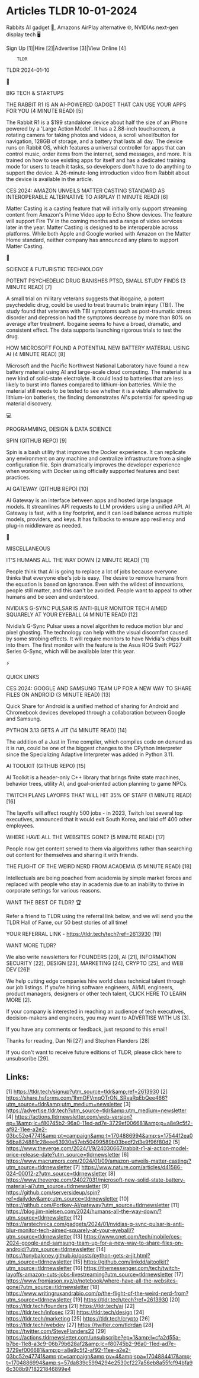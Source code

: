 # Articles TLDR 10-01-2024

Rabbits AI gadget 🤖, Amazons AirPlay alternative 🌐, NVIDIAs
next-gen display tech 🖥️  

Sign Up [1]|Hire [2]|Advertise [3]|View Online [4] 

		TLDR 

TLDR 2024-01-10

📱 

BIG TECH & STARTUPS

 THE RABBIT R1 IS AN AI-POWERED GADGET THAT CAN USE YOUR APPS FOR YOU
(4 MINUTE READ) [5] 

 The Rabbit R1 is a $199 standalone device about half the size of an
iPhone powered by a 'Large Action Model'. It has a 2.88-inch
touchscreen, a rotating camera for taking photos and videos, a scroll
wheel/button for navigation, 128GB of storage, and a battery that
lasts all day. The device runs on Rabbit OS, which features a
universal controller for apps that can control music, order items from
the internet, send messages, and more. It is trained on how to use
existing apps for itself and has a dedicated training mode for users
to teach it tasks, so developers don't have to do anything to support
the device. A 26-minute-long introduction video from Rabbit about the
device is available in the article. 

 CES 2024: AMAZON UNVEILS MATTER CASTING STANDARD AS INTEROPERABLE
ALTERNATIVE TO AIRPLAY (1 MINUTE READ) [6] 

 Matter Casting is a casting feature that will initially only support
streaming content from Amazon's Prime Video app to Echo Show devices.
The feature will support Fire TV in the coming months and a range of
video services later in the year. Matter Casting is designed to be
interoperable across platforms. While both Apple and Google worked
with Amazon on the Matter Home standard, neither company has announced
any plans to support Matter Casting. 

🚀 

SCIENCE & FUTURISTIC TECHNOLOGY

 POTENT PSYCHEDELIC DRUG BANISHES PTSD, SMALL STUDY FINDS (3 MINUTE
READ) [7] 

 A small trial on military veterans suggests that ibogaine, a potent
psychedelic drug, could be used to treat traumatic brain injury (TBI).
The study found that veterans with TBI symptoms such as post-traumatic
stress disorder and depression had the symptoms decrease by more than
80% on average after treatment. Ibogaine seems to have a broad,
dramatic, and consistent effect. The data supports launching rigorous
trials to test the drug. 

 HOW MICROSOFT FOUND A POTENTIAL NEW BATTERY MATERIAL USING AI (4
MINUTE READ) [8] 

 Microsoft and the Pacific Northwest National Laboratory have found a
new battery material using AI and large-scale cloud computing. The
material is a new kind of solid-state electrolyte. It could lead to
batteries that are less likely to burst into flames compared to
lithium-ion batteries. While the material still needs to be tested to
see whether it is a viable alternative to lithium-ion batteries, the
finding demonstrates AI's potential for speeding up material
discovery. 

💻 

PROGRAMMING, DESIGN & DATA SCIENCE

 SPIN (GITHUB REPO) [9] 

 Spin is a bash utility that improves the Docker experience. It can
replicate any environment on any machine and centralize infrastructure
from a single configuration file. Spin dramatically improves the
developer experience when working with Docker using officially
supported features and best practices. 

 AI GATEWAY (GITHUB REPO) [10] 

 AI Gateway is an interface between apps and hosted large language
models. It streamlines API requests to LLM providers using a unified
API. AI Gateway is fast, with a tiny footprint, and it can load
balance across multiple models, providers, and keys. It has fallbacks
to ensure app resiliency and plug-in middleware as needed. 

🎁 

MISCELLANEOUS

 IT’S HUMANS ALL THE WAY DOWN (2 MINUTE READ) [11] 

 People think that AI is going to replace a lot of jobs because
everyone thinks that everyone else's job is easy. The desire to remove
humans from the equation is based on ignorance. Even with the wildest
of innovations, people still matter, and this can't be avoided. People
want to appeal to other humans and be seen and understood. 

 NVIDIA’S G-SYNC PULSAR IS ANTI-BLUR MONITOR TECH AIMED SQUARELY AT
YOUR EYEBALL (4 MINUTE READ) [12] 

 Nvidia’s G-Sync Pulsar uses a novel algorithm to reduce motion blur
and pixel ghosting. The technology can help with the visual discomfort
caused by some strobing effects. It will require monitors to have
Nvidia's chips built into them. The first monitor with the feature is
the Asus ROG Swift PG27 Series G-Sync, which will be available later
this year. 

⚡ 

QUICK LINKS

 CES 2024: GOOGLE AND SAMSUNG TEAM UP FOR A NEW WAY TO SHARE FILES ON
ANDROID (3 MINUTE READ) [13] 

 Quick Share for Android is a unified method of sharing for Android
and Chromebook devices developed through a collaboration between
Google and Samsung. 

 PYTHON 3.13 GETS A JIT (14 MINUTE READ) [14] 

 The addition of a Just in Time compiler, which compiles code on
demand as it is run, could be one of the biggest changes to the
CPython Interpreter since the Specializing Adaptive Interpreter was
added in Python 3.11. 

 AI TOOLKIT (GITHUB REPO) [15] 

 AI Toolkit is a header-only C++ library that brings finite state
machines, behavior trees, utility AI, and goal-oriented action
planning to game NPCs. 

 TWITCH PLANS LAYOFFS THAT WILL HIT 35% OF STAFF (1 MINUTE READ) [16] 

 The layoffs will affect roughly 500 jobs - in 2023, Twitch lost
several top executives, announced that it would exit South Korea, and
laid off 400 other employees. 

 WHERE HAVE ALL THE WEBSITES GONE? (5 MINUTE READ) [17] 

 People now get content served to them via algorithms rather than
searching out content for themselves and sharing it with friends. 

 THE FLIGHT OF THE WEIRD NERD FROM ACADEMIA (5 MINUTE READ) [18] 

 Intellectuals are being poached from academia by simple market forces
and replaced with people who stay in academia due to an inability to
thrive in corporate settings for various reasons. 

WANT THE BEST OF TLDR? 🏆

Refer a friend to TLDR using the referral link below, and we will send
you the TLDR Hall of Fame, our 50 best stories of all time!

YOUR REFERRAL LINK - https://tldr.tech/tech?ref=2613930 [19]

WANT MORE TLDR?

We also write newsletters for FOUNDERS [20], AI [21], INFORMATION
SECURITY [22], DESIGN [23], MARKETING [24], CRYPTO [25], and WEB DEV
[26]!

 We help cutting edge companies hire world class technical talent
through our job listings. If you're hiring software engineers, AI/ML
engineers, product managers, designers or other tech talent, CLICK
HERE TO LEARN MORE [2]. 

If your company is interested in reaching an audience of tech
executives, decision-makers and engineers, you may want to ADVERTISE
WITH US [3]. 

If you have any comments or feedback, just respond to this email! 

Thanks for reading, 
Dan Ni [27] and Stephen Flanders [28] 

If you don't want to receive future editions of TLDR, please click
here to unsubscribe [29]. 

 

Links:
------
[1] https://tldr.tech/signup?utm_source=tldr&amp;ref=2613930
[2] https://share.hsforms.com/1hmOFVmqOTrON_SRvaRqEbQee466?utm_source=tldr&amp;utm_medium=newsletter
[3] https://advertise.tldr.tech?utm_source=tldr&amp;utm_medium=newsletter
[4] https://actions.tldrnewsletter.com/web-version?ep=1&amp;lc=f80745b2-96a0-11ed-ad7e-3729ef006681&amp;p=a8e9c5f2-af92-11ee-a2e2-03bc52e47741&amp;pt=campaign&amp;t=1704886994&amp;s=17544f2ea056ba824881c28eee63930a57eb50499589b03bedf2d3e9f96f80d2
[5] https://www.theverge.com/2024/1/9/24030667/rabbit-r1-ai-action-model-price-release-date?utm_source=tldrnewsletter
[6] https://www.macrumors.com/2024/01/09/amazon-unveils-matter-casting/?utm_source=tldrnewsletter
[7] https://www.nature.com/articles/d41586-024-00012-z?utm_source=tldrnewsletter
[8] https://www.theverge.com/24027031/microsoft-new-solid-state-battery-material-ai?utm_source=tldrnewsletter
[9] https://github.com/serversideup/spin?ref=dailydev&amp;utm_source=tldrnewsletter
[10] https://github.com/Portkey-AI/gateway?utm_source=tldrnewsletter
[11] https://blog.jim-nielsen.com/2024/humans-all-the-way-down/?utm_source=tldrnewsletter
[12] https://arstechnica.com/gadgets/2024/01/nvidias-g-sync-pulsar-is-anti-blur-monitor-tech-aimed-squarely-at-your-eyeball/?utm_source=tldrnewsletter
[13] https://www.cnet.com/tech/mobile/ces-2024-google-and-samsung-team-up-for-a-new-way-to-share-files-on-android/?utm_source=tldrnewsletter
[14] https://tonybaloney.github.io/posts/python-gets-a-jit.html?utm_source=tldrnewsletter
[15] https://github.com/linkdd/aitoolkit?utm_source=tldrnewsletter
[16] https://themessenger.com/tech/twitch-layoffs-amazon-cuts-jobs-livestreaming?utm_source=tldrnewsletter
[17] https://www.fromjason.xyz/p/notebook/where-have-all-the-websites-gone/?utm_source=tldrnewsletter
[18] https://www.writingruxandrabio.com/p/the-flight-of-the-weird-nerd-from?utm_source=tldrnewsletter
[19] https://tldr.tech/tech?ref=2613930
[20] https://tldr.tech/founders
[21] https://tldr.tech/ai
[22] https://tldr.tech/infosec
[23] https://tldr.tech/design
[24] https://tldr.tech/marketing
[25] https://tldr.tech/crypto
[26] https://tldr.tech/webdev
[27] https://twitter.com/tldrdan
[28] https://twitter.com/SteveFlanders22
[29] https://actions.tldrnewsletter.com/unsubscribe?ep=1&amp;l=cfa2d55a-b7be-11e8-a3c9-06b79b628af2&amp;lc=f80745b2-96a0-11ed-ad7e-3729ef006681&amp;p=a8e9c5f2-af92-11ee-a2e2-03bc52e47741&amp;pt=campaign&amp;pv=4&amp;spa=1704884417&amp;t=1704886994&amp;s=57da839c5994294e2530cf227a56eb8a55fcf94bfa96c308b9718221846899e4
